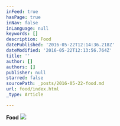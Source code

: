 ```yaml
---
inFeed: true
hasPage: true
inNav: false
inLanguage: null
keywords: []
description: Food
datePublished: '2016-05-22T12:14:36.218Z'
dateModified: '2016-05-22T12:13:56.764Z'
title: ''
author: []
authors: []
publisher: null
starred: false
sourcePath: _posts/2016-05-22-food.md
url: food/index.html
_type: Article

---
```

**Food**
![](https://the-grid-user-content.s3-us-west-2.amazonaws.com/57361bed-5522-4608-871a-7ab1dae59039.jpg)